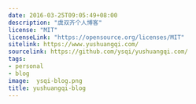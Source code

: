 ```yaml
---
date: 2016-03-25T09:05:49+08:00
description: "虞双齐个人博客"
license: "MIT"
licenseLink: "https://opensource.org/licenses/MIT"
sitelink: https://www.yushuangqi.com/
sourcelink: https://github.com/ysqi/yushuangqi.com/
tags:
- personal
- blog
image:  ysqi-blog.png
title: yushuangqi-blog
---
```

